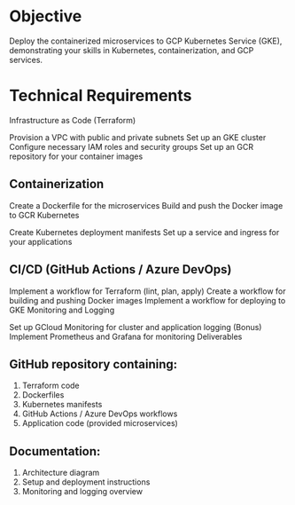 # Objective
Deploy the containerized microservices to GCP Kubernetes Service (GKE), demonstrating your skills in Kubernetes, containerization, and GCP services.

# Technical Requirements
Infrastructure as Code (Terraform)

Provision a VPC with public and private subnets
Set up an GKE cluster
Configure necessary IAM roles and security groups
Set up an GCR repository for your container images
## Containerization

Create a Dockerfile for the microservices
Build and push the Docker image to GCR
Kubernetes

Create Kubernetes deployment manifests
Set up a service and ingress for your applications
## CI/CD (GitHub Actions / Azure DevOps)

Implement a workflow for Terraform (lint, plan, apply)
Create a workflow for building and pushing Docker images
Implement a workflow for deploying to GKE
Monitoring and Logging

Set up GCloud Monitoring for cluster and application logging
(Bonus) Implement Prometheus and Grafana for monitoring
Deliverables
## GitHub repository containing:

1. Terraform code
2. Dockerfiles
3. Kubernetes manifests
4. GitHub Actions / Azure DevOps workflows
5. Application code (provided microservices)
## Documentation:

1. Architecture diagram
2. Setup and deployment instructions
3. Monitoring and logging overview